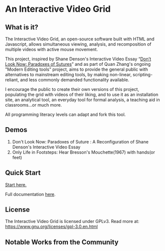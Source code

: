 # An Interactive Video Grid

## What is it?
The Interactive Video Grid, an open-source software built with HTML and Javascript, allows simultaneous viewing, analysis, and recomposition of multiple videos with active mouse movement.

This project, inspired by Shane Denson's Interactive Video Essay “<a href="https://shanedenson.com/stuff/dont-look-now-javascript/index.html">Don’t Look Now: Paradoxes of Sutures</a>” and as part of Quan Zhang's ongoing "Modern Editing tools" project, aims to provide the general public with alternatives to mainstream editing tools, by making non-linear, scripting-reliant, and less commonly demanded functionality available.

I encourage the public to create their own versions of this project, populating the grid with videos of their liking, and to use it as an installation site, an analytical tool, an everyday tool for formal analysis, a teaching aid in classrooms...or much more.

All programming literacy levels can adapt and fork this tool. 

## Demos
1. Don't Look Now: Paradoxes of Suture : A Reconfiguration of Shane Denson's Interactive Video Essay
2. Only Life in Footsteps: Hear Bresson's Mouchette(1967) with hands(or feet)

## Quick Start
<a href="https://quan-1.gitbook.io/interactive-video-grid/start-now-get-the-videos-ready.">Start here.</a>

Full documentation <a href="https://quan-1.gitbook.io/interactive-video-grid/">here</a>.

## License
The Interactive Video Grid is licensed under GPLv3.
Read more at: https://www.gnu.org/licenses/gpl-3.0.en.html

## Notable Works from the Community


